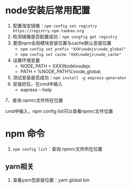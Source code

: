 # node安装后常用配置

1. 配置淘宝镜像：`npm config set registry https://registry.npm.taobao.org`
2. 检测镜像是否配置成功：`npm congfig get registry`
3. 更改npm全局模块安装位置与cache默认安装位置
   - `npm config set prefix "XXX\nodejs\node_global"`
   - `npm config set cache "XXX\nodejs\node_cache"`
4. 设置环境变量
   - NODE_PATH = XXX\Node\nodejs
   - PATH = %NODE_PATH%\node_global;
5. 测试安装是否成功：`npm install -g express-generator`
6. 安装好后，在cmd中输入
   - express --help



7、查询.npmrc文件所在位置

cmd中输入，npm config list可以查看npmrc文件位置



# npm 命令

1. `npm config list`：查询.npmrc文件所在位置



## yarn相关

1. 查看yarn包安装位置：yarn global bin

